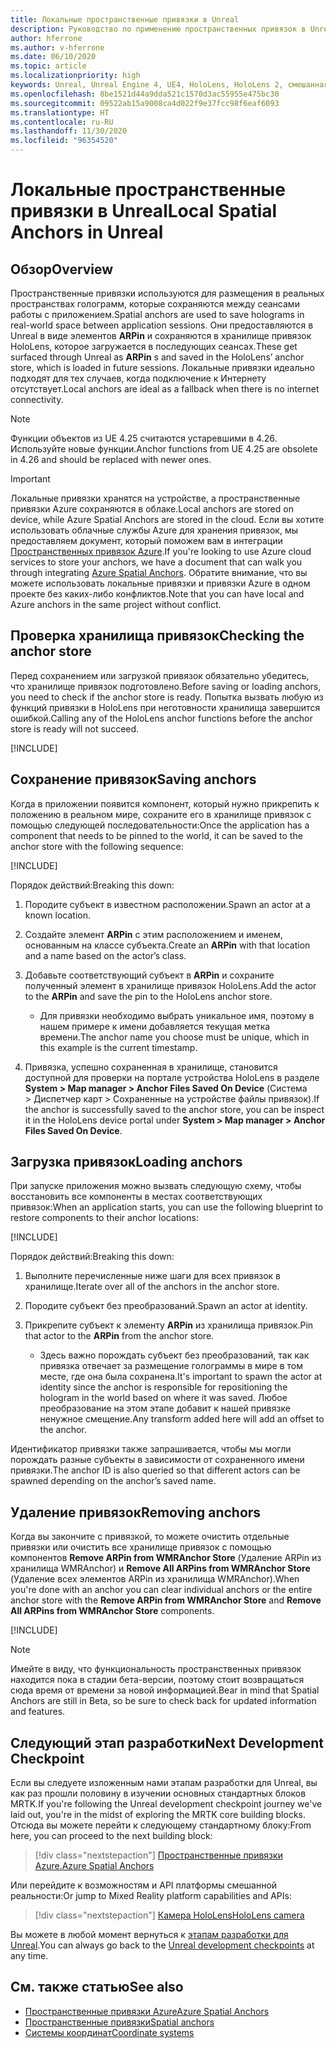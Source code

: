```yaml
---
title: Локальные пространственные привязки в Unreal
description: Руководство по применению пространственных привязок в Unreal
author: hferrone
ms.author: v-hferrone
ms.date: 06/10/2020
ms.topic: article
ms.localizationpriority: high
keywords: Unreal, Unreal Engine 4, UE4, HoloLens, HoloLens 2, смешанная реальность, разработка, функции, документация, руководства, голограммы, пространственные привязки, гарнитура смешанной реальности, гарнитура Windows Mixed Reality, гарнитура виртуальной реальности
ms.openlocfilehash: 8be1521d44a9dda521c1570d3ac55955e475bc30
ms.sourcegitcommit: 09522ab15a9008ca4d022f9e37fcc98f6eaf6093
ms.translationtype: HT
ms.contentlocale: ru-RU
ms.lasthandoff: 11/30/2020
ms.locfileid: "96354520"
---
```

# <a name="local-spatial-anchors-in-unreal"></a><span data-ttu-id="ae677-104">Локальные пространственные привязки в Unreal</span><span class="sxs-lookup"><span data-stu-id="ae677-104">Local Spatial Anchors in Unreal</span></span>

## <a name="overview"></a><span data-ttu-id="ae677-105">Обзор</span><span class="sxs-lookup"><span data-stu-id="ae677-105">Overview</span></span>

<span data-ttu-id="ae677-106">Пространственные привязки используются для размещения в реальных пространствах голограмм, которые сохраняются между сеансами работы с приложением.</span><span class="sxs-lookup"><span data-stu-id="ae677-106">Spatial anchors are used to save holograms in real-world space between application sessions.</span></span> <span data-ttu-id="ae677-107">Они предоставляются в Unreal в виде элементов **ARPin** и сохраняются в хранилище привязок HoloLens, которое загружается в последующих сеансах.</span><span class="sxs-lookup"><span data-stu-id="ae677-107">These get surfaced through Unreal as **ARPin** s and saved in the HoloLens’ anchor store, which is loaded in future sessions.</span></span> <span data-ttu-id="ae677-108">Локальные привязки идеально подходят для тех случаев, когда подключение к Интернету отсутствует.</span><span class="sxs-lookup"><span data-stu-id="ae677-108">Local anchors are ideal as a fallback when there is no internet connectivity.</span></span>

> [!NOTE]
> <span data-ttu-id="ae677-109">Функции объектов из UE 4.25 считаются устаревшими в 4.26. Используйте новые функции.</span><span class="sxs-lookup"><span data-stu-id="ae677-109">Anchor functions from UE 4.25 are obsolete in 4.26 and should be replaced with newer ones.</span></span> 

> [!IMPORTANT]
> <span data-ttu-id="ae677-110">Локальные привязки хранятся на устройстве, а пространственные привязки Azure сохраняются в облаке.</span><span class="sxs-lookup"><span data-stu-id="ae677-110">Local anchors are stored on device, while Azure Spatial Anchors are stored in the cloud.</span></span> <span data-ttu-id="ae677-111">Если вы хотите использовать облачные службы Azure для хранения привязок, мы предоставляем документ, который поможем вам в интеграции [Пространственных привязок Azure](unreal-azure-spatial-anchors.md).</span><span class="sxs-lookup"><span data-stu-id="ae677-111">If you're looking to use Azure cloud services to store your anchors, we have a document that can walk you through integrating [Azure Spatial Anchors](unreal-azure-spatial-anchors.md).</span></span> <span data-ttu-id="ae677-112">Обратите внимание, что вы можете использовать локальные привязки и привязки Azure в одном проекте без каких-либо конфликтов.</span><span class="sxs-lookup"><span data-stu-id="ae677-112">Note that you can have local and Azure anchors in the same project without conflict.</span></span>

## <a name="checking-the-anchor-store"></a><span data-ttu-id="ae677-113">Проверка хранилища привязок</span><span class="sxs-lookup"><span data-stu-id="ae677-113">Checking the anchor store</span></span>

<span data-ttu-id="ae677-114">Перед сохранением или загрузкой привязок обязательно убедитесь, что хранилище привязок подготовлено.</span><span class="sxs-lookup"><span data-stu-id="ae677-114">Before saving or loading anchors, you need to check if the anchor store is ready.</span></span>  <span data-ttu-id="ae677-115">Попытка вызвать любую из функций привязки в HoloLens при неготовности хранилища завершится ошибкой.</span><span class="sxs-lookup"><span data-stu-id="ae677-115">Calling any of the HoloLens anchor functions before the anchor store is ready will not succeed.</span></span>  

[!INCLUDE[](includes/tabs-sa-1.md)]

## <a name="saving-anchors"></a><span data-ttu-id="ae677-116">Сохранение привязок</span><span class="sxs-lookup"><span data-stu-id="ae677-116">Saving anchors</span></span>

<span data-ttu-id="ae677-117">Когда в приложении появится компонент, который нужно прикрепить к положению в реальном мире, сохраните его в хранилище привязок с помощью следующей последовательности:</span><span class="sxs-lookup"><span data-stu-id="ae677-117">Once the application has a component that needs to be pinned to the world, it can be saved to the anchor store with the following sequence:</span></span> 

[!INCLUDE[](includes/tabs-sa-2.md)]

<span data-ttu-id="ae677-118">Порядок действий:</span><span class="sxs-lookup"><span data-stu-id="ae677-118">Breaking this down:</span></span>
1. <span data-ttu-id="ae677-119">Породите субъект в известном расположении.</span><span class="sxs-lookup"><span data-stu-id="ae677-119">Spawn an actor at a known location.</span></span>
2. <span data-ttu-id="ae677-120">Создайте элемент **ARPin** с этим расположением и именем, основанным на классе субъекта.</span><span class="sxs-lookup"><span data-stu-id="ae677-120">Create an **ARPin** with that location and a name based on the actor’s class.</span></span> 
3. <span data-ttu-id="ae677-121">Добавьте соответствующий субъект в **ARPin** и сохраните полученный элемент в хранилище привязок HoloLens.</span><span class="sxs-lookup"><span data-stu-id="ae677-121">Add the actor to the **ARPin** and save the pin to the HoloLens anchor store.</span></span>  
    * <span data-ttu-id="ae677-122">Для привязки необходимо выбрать уникальное имя, поэтому в нашем примере к имени добавляется текущая метка времени.</span><span class="sxs-lookup"><span data-stu-id="ae677-122">The anchor name you choose must be unique, which in this example is the current timestamp.</span></span> 

4. <span data-ttu-id="ae677-123">Привязка, успешно сохраненная в хранилище, становится доступной для проверки на портале устройства HoloLens в разделе **System > Map manager > Anchor Files Saved On Device** (Система > Диспетчер карт > Сохраненные на устройстве файлы привязок).</span><span class="sxs-lookup"><span data-stu-id="ae677-123">If the anchor is successfully saved to the anchor store, you can be inspect it in the HoloLens device portal under **System > Map manager > Anchor Files Saved On Device**.</span></span> 

## <a name="loading-anchors"></a><span data-ttu-id="ae677-124">Загрузка привязок</span><span class="sxs-lookup"><span data-stu-id="ae677-124">Loading anchors</span></span>

<span data-ttu-id="ae677-125">При запуске приложения можно вызвать следующую схему, чтобы восстановить все компоненты в местах соответствующих привязок:</span><span class="sxs-lookup"><span data-stu-id="ae677-125">When an application starts, you can use the following blueprint to restore components to their anchor locations:</span></span>

[!INCLUDE[](includes/tabs-sa-3.md)]

<span data-ttu-id="ae677-126">Порядок действий:</span><span class="sxs-lookup"><span data-stu-id="ae677-126">Breaking this down:</span></span>
1. <span data-ttu-id="ae677-127">Выполните перечисленные ниже шаги для всех привязок в хранилище.</span><span class="sxs-lookup"><span data-stu-id="ae677-127">Iterate over all of the anchors in the anchor store.</span></span> 
2. <span data-ttu-id="ae677-128">Породите субъект без преобразований.</span><span class="sxs-lookup"><span data-stu-id="ae677-128">Spawn an actor at identity.</span></span>
3. <span data-ttu-id="ae677-129">Прикрепите субъект к элементу **ARPin** из хранилища привязок.</span><span class="sxs-lookup"><span data-stu-id="ae677-129">Pin that actor to the **ARPin** from the anchor store.</span></span>  

    * <span data-ttu-id="ae677-130">Здесь важно порождать субъект без преобразований, так как привязка отвечает за размещение голограммы в мире в том месте, где она была сохранена.</span><span class="sxs-lookup"><span data-stu-id="ae677-130">It's important to spawn the actor at identity since the anchor is responsible for repositioning the hologram in the world based on where it was saved.</span></span> <span data-ttu-id="ae677-131">Любое преобразование на этом этапе добавит к нашей привязке ненужное смещение.</span><span class="sxs-lookup"><span data-stu-id="ae677-131">Any transform added here will add an offset to the anchor.</span></span> 

<span data-ttu-id="ae677-132">Идентификатор привязки также запрашивается, чтобы мы могли порождать разные субъекты в зависимости от сохраненного имени привязки.</span><span class="sxs-lookup"><span data-stu-id="ae677-132">The anchor ID is also queried so that different actors can be spawned depending on the anchor’s saved name.</span></span> 

## <a name="removing-anchors"></a><span data-ttu-id="ae677-133">Удаление привязок</span><span class="sxs-lookup"><span data-stu-id="ae677-133">Removing anchors</span></span> 

<span data-ttu-id="ae677-134">Когда вы закончите с привязкой, то можете очистить отдельные привязки или очистить все хранилище привязок с помощью компонентов **Remove ARPin from WMRAnchor Store** (Удаление ARPin из хранилища WMRAnchor) и **Remove All ARPins from WMRAnchor Store** (Удаление всех элементов ARPin из хранилища WMRAnchor).</span><span class="sxs-lookup"><span data-stu-id="ae677-134">When you're done with an anchor you can clear individual anchors or the entire anchor store with the **Remove ARPin from WMRAnchor Store** and **Remove All ARPins from WMRAnchor Store** components.</span></span>

[!INCLUDE[](includes/tabs-sa-4.md)]

> [!NOTE]
> <span data-ttu-id="ae677-135">Имейте в виду, что функциональность пространственных привязок находится пока в стадии бета-версии, поэтому стоит возвращаться сюда время от времени за новой информацией.</span><span class="sxs-lookup"><span data-stu-id="ae677-135">Bear in mind that Spatial Anchors are still in Beta, so be sure to check back for updated information and features.</span></span>

## <a name="next-development-checkpoint"></a><span data-ttu-id="ae677-136">Следующий этап разработки</span><span class="sxs-lookup"><span data-stu-id="ae677-136">Next Development Checkpoint</span></span>

<span data-ttu-id="ae677-137">Если вы следуете изложенным нами этапам разработки для Unreal, вы как раз прошли половину в изучении основных стандартных блоков MRTK.</span><span class="sxs-lookup"><span data-stu-id="ae677-137">If you're following the Unreal development checkpoint journey we've laid out, you're in the midst of exploring the MRTK core building blocks.</span></span> <span data-ttu-id="ae677-138">Отсюда вы можете перейти к следующему стандартному блоку:</span><span class="sxs-lookup"><span data-stu-id="ae677-138">From here, you can proceed to the next building block:</span></span> 

> [!div class="nextstepaction"]
> [<span data-ttu-id="ae677-139">Пространственные привязки Azure.</span><span class="sxs-lookup"><span data-stu-id="ae677-139">Azure Spatial Anchors</span></span>](unreal-azure-spatial-anchors.md)

<span data-ttu-id="ae677-140">Или перейдите к возможностям и API платформы смешанной реальности:</span><span class="sxs-lookup"><span data-stu-id="ae677-140">Or jump to Mixed Reality platform capabilities and APIs:</span></span>

> [!div class="nextstepaction"]
> [<span data-ttu-id="ae677-141">Камера HoloLens</span><span class="sxs-lookup"><span data-stu-id="ae677-141">HoloLens camera</span></span>](unreal-hololens-camera.md)

<span data-ttu-id="ae677-142">Вы можете в любой момент вернуться к [этапам разработки для Unreal](unreal-development-overview.md#2-core-building-blocks).</span><span class="sxs-lookup"><span data-stu-id="ae677-142">You can always go back to the [Unreal development checkpoints](unreal-development-overview.md#2-core-building-blocks) at any time.</span></span>

## <a name="see-also"></a><span data-ttu-id="ae677-143">См. также статью</span><span class="sxs-lookup"><span data-stu-id="ae677-143">See also</span></span>
* [<span data-ttu-id="ae677-144">Пространственные привязки Azure</span><span class="sxs-lookup"><span data-stu-id="ae677-144">Azure Spatial Anchors</span></span>](unreal-azure-spatial-anchors.md)
* [<span data-ttu-id="ae677-145">Пространственные привязки</span><span class="sxs-lookup"><span data-stu-id="ae677-145">Spatial anchors</span></span>](../../design/spatial-anchors.md)
* [<span data-ttu-id="ae677-146">Системы координат</span><span class="sxs-lookup"><span data-stu-id="ae677-146">Coordinate systems</span></span>](../../design/coordinate-systems.md)
